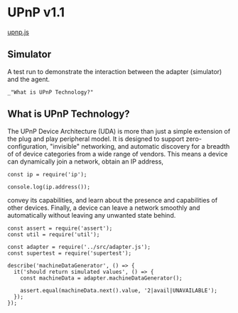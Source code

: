 # UPnP v1.1

[upnp.js](#Simulator "save:")

## Simulator

A test run to demonstrate the interaction between the adapter
(simulator) and the agent.

    _"What is UPnP Technology?"

## What is UPnP Technology?

The UPnP Device Architecture (UDA) is more than just a simple
extension of the plug and play peripheral model. It is designed to
support zero-configuration, "invisible" networking, and automatic
discovery for a breadth of of device categories from a wide range of
vendors. This means a device can dynamically join a network, obtain an
IP address,

    const ip = require('ip');

    console.log(ip.address());

convey its capabilities, and learn about the presence and
capabilities of other devices. Finally, a device can leave a network
smoothly and automatically without leaving any unwanted state behind.

    const assert = require('assert');
    const util = require('util');

    const adapter = require('../src/adapter.js');
    const supertest = require('supertest');

    describe('machineDataGenerator', () => {
      it('should return simulated values', () => {
        const machineData = adapter.machineDataGenerator();

        assert.equal(machineData.next().value, '2|avail|UNAVAILABLE');
      });
    });
